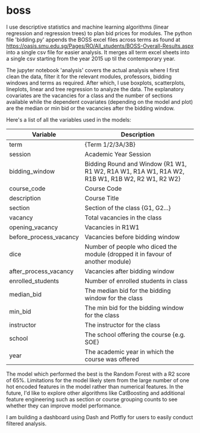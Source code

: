 # boss

I use descriptive statistics and machine learning algorithms (linear regression and regression trees) to plan bid prices for modules. The python file 'bidding.py' appends the BOSS excel files across terms as found at https://oasis.smu.edu.sg/Pages/RO/All_students/BOSS-Overall-Results.aspx into a single csv file for easier analysis. It merges all term excel sheets into a single csv starting from the year 2015 up til the contemporary year.

The jupyter notebook 'analysis' covers the actual analysis where I first clean the data, filter it for the relevant modules, professors, bidding windows and terms as required. After which, I use boxplots, scatterplots, lineplots, linear and tree regression to analyze the data. The explanatory covariates are the vacancies for a class and the number of sections available while the dependent covariates (depending on the model and plot) are the median or min bid or the vacancies after the bidding window.

Here's a list of all the variables used in the models:

| Variable               | Description                                                                                   |
|------------------------|-----------------------------------------------------------------------------------------------|
| term                   | {Term 1/2/3A/3B}                                                                              |
| session                | Academic Year Session                                                                         |
| bidding_window         | Bidding Round and Window {R1 W1, R1 W2, R1A W1, R1A W1, R1A W2, R1B W1, R1B W2, R2 W1, R2 W2} |
| course_code            | Course Code                                                                                   |
| description            | Course Title                                                                                  |
| section                | Section of the class {G1, G2...}                                                              |
| vacancy                | Total vacancies in the class                                                                  |
| opening_vacancy        | Vacancies in R1W1                                                                             |
| before_process_vacancy | Vacancies before bidding window                                                               |
| dice                   | Number of people who diced the module (dropped it in favour of another module)                |
| after_process_vacancy  | Vacancies after bidding window                                                                |
| enrolled_students      | Number of enrolled students in class                                                          |
| median_bid             | The median bid for the bidding window for the class                                           |
| min_bid                | The min bid for the bidding window for the class                                              |
| instructor             | The instructor for the class                                                                  |
| school                 | The school offering the course {e.g. SOE}                                                     |
| year                   | The academic year in which the course was offered                                             |


The model which performed the best is the Random Forest with a R2 score of 65%. Limitations for the model likely stem from the large number of one hot encoded features in the model rather than numerical features. In the future, I'd like to explore other algorithms like CatBoosting and additional feature engineering such as section or course grouping counts to see whether they can improve model performance.

I am building a dashboard using Dash and Plotfly for users to easily conduct filtered analysis.

